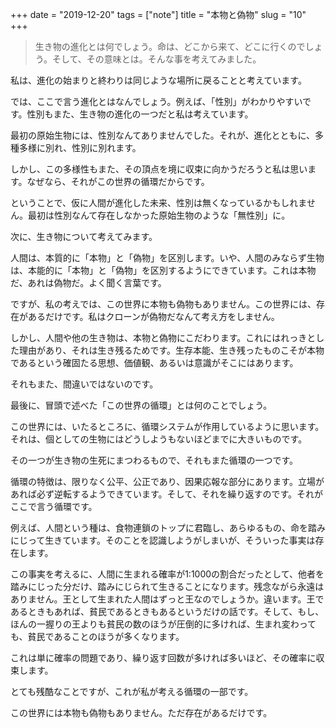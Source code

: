 +++
date = "2019-12-20"
tags = ["note"]
title = "本物と偽物"
slug = "10"
+++

> 生き物の進化とは何でしょう。命は、どこから来て、どこに行くのでしょう。そして、その意味とは。そんな事を考えてみました。

私は、進化の始まりと終わりは同じような場所に戻ることと考えています。

では、ここで言う進化とはなんでしょう。例えば、「性別」がわかりやすいです。性別もまた、生き物の進化の一つだと私は考えています。

最初の原始生物には、性別なんてありませんでした。それが、進化とともに、多種多様に別れ、性別に別れます。

しかし、この多様性もまた、その頂点を境に収束に向かうだろうと私は思います。なぜなら、それがこの世界の循環だからです。

ということで、仮に人間が進化した未来、性別は無くなっているかもしれません。最初は性別なんて存在しなかった原始生物のような「無性別」に。

次に、生き物について考えてみます。

人間は、本質的に「本物」と「偽物」を区別します。いや、人間のみならず生物は、本能的に「本物」と「偽物」を区別するようにできています。これは本物だ、あれは偽物だ。よく聞く言葉です。

ですが、私の考えでは、この世界に本物も偽物もありません。この世界には、存在があるだけです。私はクローンが偽物だなんて考え方をしません。

しかし、人間や他の生き物は、本物と偽物にこだわります。これにはれっきとした理由があり、それは生き残るためです。生存本能、生き残ったものこそが本物であるという確固たる思想、価値観、あるいは意識がそこにはあります。

それもまた、間違いではないのです。

最後に、冒頭で述べた「この世界の循環」とは何のことでしょう。

この世界には、いたるところに、循環システムが作用しているように思います。それは、個としての生物にはどうしようもないほどまでに大きいものです。

その一つが生き物の生死にまつわるもので、それもまた循環の一つです。

循環の特徴は、限りなく公平、公正であり、因果応報な部分にあります。立場があれば必ず逆転するようできています。そして、それを繰り返すのです。それがここで言う循環です。

例えば、人間という種は、食物連鎖のトップに君臨し、あらゆるもの、命を踏みにじって生きています。そのことを認識しようがしまいが、そういった事実は存在します。

この事実を考えるに、人間に生まれる確率が1:1000の割合だったとして、他者を踏みにじった分だけ、踏みにじられて生きることになります。残念ながら永遠はありません。王として生まれた人間はずっと王なのでしょうか。違います。王であるときもあれば、貧民であるときもあるというだけの話です。そして、もし、ほんの一握りの王よりも貧民の数のほうが圧倒的に多ければ、生まれ変わっても、貧民であることのほうが多くなります。

これは単に確率の問題であり、繰り返す回数が多ければ多いほど、その確率に収束します。

とても残酷なことですが、これが私が考える循環の一部です。

この世界には本物も偽物もありません。ただ存在があるだけです。
